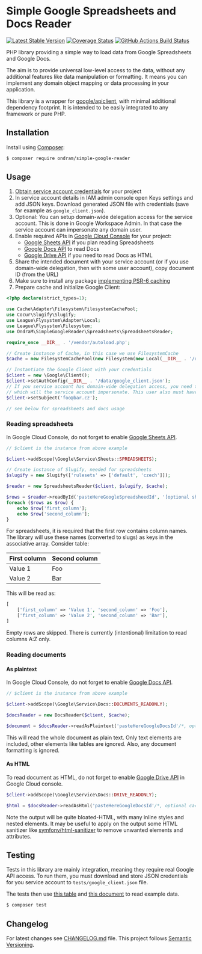# Simple Google Spreadsheets and Docs Reader

[![Latest Stable Version](https://img.shields.io/packagist/v/ondram/simple-google-reader.svg?style=flat-square)](https://packagist.org/packages/ondram/simple-google-reader)
[![Coverage Status](https://img.shields.io/coveralls/OndraM/simple-google-reader/main.svg?style=flat-square)](https://coveralls.io/r/OndraM/simple-google-reader)
[![GitHub Actions Build Status](https://img.shields.io/github/actions/workflow/status/OndraM/simple-google-reader/tests.yaml?style=flat-square&label=GitHub%20Actions%20build)](https://github.com/OndraM/simple-google-reader/actions)

PHP library providing a simple way to load data from Google Spreadsheets and Google Docs.

The aim is to provide universal low-level access to the data, without any additional features like data manipulation
or formatting. It means you can implement any domain object mapping or data processing in your application.

This library is a wrapper for [google/apiclient](https://github.com/googleapis/google-api-php-client),
with minimal additional dependency footprint. It is intended to be easily integrated to any framework or pure PHP.

## Installation

Install using [Composer](https://getcomposer.org/):

```sh
$ composer require ondram/simple-google-reader
```

## Usage

1. [Obtain service account credentials](https://github.com/googleapis/google-api-php-client#authentication-with-service-accounts) for your project
1. In service account details in IAM admin console open Keys settings and add JSON keys. Download generated JSON file with credentials (save for example as `google_client.json`).
1. Optional: You can setup domain-wide delegation access for the service account. This is done in Google Workspace Admin. In that case the service account can impersonate any domain user.
1. Enable required APIs in [Google Cloud Console](https://console.cloud.google.com/apis/dashboard) for your project:
   - [Google Sheets API](https://console.cloud.google.com/apis/library/sheets.googleapis.com) if you plan reading Spreadsheets
   - [Google Docs API](https://console.cloud.google.com/apis/library/docs.googleapis.com) to read Docs
   - [Google Drive API](https://console.cloud.google.com/apis/library/drive.googleapis.com) if you need to read Docs as HTML
1. Share the intended document with your service account (or if you use domain-wide delegation, then with some user account), copy document ID (from the URL)
1. Make sure to install any package [implementing PSR-6 caching](https://packagist.org/providers/psr/simple-cache-implementation)
1. Prepare cache and initialize Google Client:

```php
<?php declare(strict_types=1);

use Cache\Adapter\Filesystem\FilesystemCachePool;
use Cocur\Slugify\Slugify;
use League\Flysystem\Adapter\Local;
use League\Flysystem\Filesystem;
use OndraM\SimpleGoogleReader\Spreadsheets\SpreadsheetsReader;

require_once __DIR__ . '/vendor/autoload.php';

// Create instance of Cache, in this case we use FilesystemCache
$cache = new FilesystemCachePool(new Filesystem(new Local(__DIR__ . '/data')));

// Instantiate the Google Client with your credentials
$client = new \Google\Client();
$client->setAuthConfig(__DIR__ . '/data/google_client.json');
// If you service account has domain-wide delegation access, you need to use setSubject to set the name of the user
// which will the service account impersonate. This user also must have right to access the spreadsheet.
$client->setSubject('foo@bar.cz');

// see below for spreadsheets and docs usage
```

### Reading spreadsheets

In Google Cloud Console, do not forget to enable [Google Sheets API](https://console.cloud.google.com/apis/library/sheets.googleapis.com).

```php
// $client is the instance from above example

$client->addScope(\Google\Service\Sheets::SPREADSHEETS);

// Create instance of Slugify, needed for spreadsheets
$slugify = new Slugify(['rulesets' => ['default', 'czech']]);

$reader = new SpreadsheetsReader($client, $slugify, $cache);

$rows = $reader->readById('pasteHereGoogleSpreadsheedId', '[optional sheet name]'/*, optional cache TTL*/);
foreach ($rows as $row) {
    echo $row['first_column'];
    echo $row['second_column'];
}
```

For spreadsheets, it is required that the first row contains column names. The library will use these names (converted to slugs)
as keys in the associative array. Consider table:

| First column | Second column |
|--------------|---------------|
| Value 1      | Foo           |
| Value 2      | Bar           |

This will be read as:

```php
[
    ['first_column' => 'Value 1', 'second_column' => 'Foo'],
    ['first_column' => 'Value 2', 'second_column' => 'Bar'],
]
```

Empty rows are skipped. There is currently (intentional) limitation to read columns A:Z only.

### Reading documents

#### As plaintext

In Google Cloud Console, do not forget to enable [Google Docs API](https://console.cloud.google.com/apis/library/docs.googleapis.com).

```php
// $client is the instance from above example

$client->addScope(\Google\Service\Docs::DOCUMENTS_READONLY);

$docsReader = new DocsReader($client, $cache);

$document = $docsReader->readAsPlaintext('pasteHereGoogleDocsId'/*, optional cache TTL*/);
```

This will read the whole document as plain text. Only text elements are included, other elements like tables are
ignored. Also, any document formatting is ignored.

#### As HTML

To read document as HTML, do not forget to enable [Google Drive API](https://console.cloud.google.com/apis/library/drive.googleapis.com) in Google Cloud console.

```php
$client->addScope(\Google\Service\Docs::DRIVE_READONLY);

$html = $docsReader->readAsHtml('pasteHereGoogleDocsId'/*, optional cache TTL*/);
```

Note the output will be quite bloated-HTML, with many inline styles and nested elements. It may be useful to apply
on the output some HTML sanitizer like [symfony/html-sanitizer](https://symfony.com/doc/current/html_sanitizer.html)
to remove unwanted elements and attributes.

## Testing

Tests in this library are mainly integration, meaning they require real Google API access.
To run them, you must download and store JSON credentials for you service account to `tests/google_client.json` file.

The tests then use [this table](https://docs.google.com/spreadsheets/d/1cEgUJA35YE56jn3JQRrJMfXKK9rkw0qaWEiYWnADLa8/edit)
and [this document](https://docs.google.com/document/d/1T46U8sJEimVDhtmixxKLtf7Oxl1FzM2ae2EDYQ-HT_4/edit)
to read example data.

```sh
$ composer test
```

## Changelog
For latest changes see [CHANGELOG.md](CHANGELOG.md) file. This project follows [Semantic Versioning](https://semver.org/).
